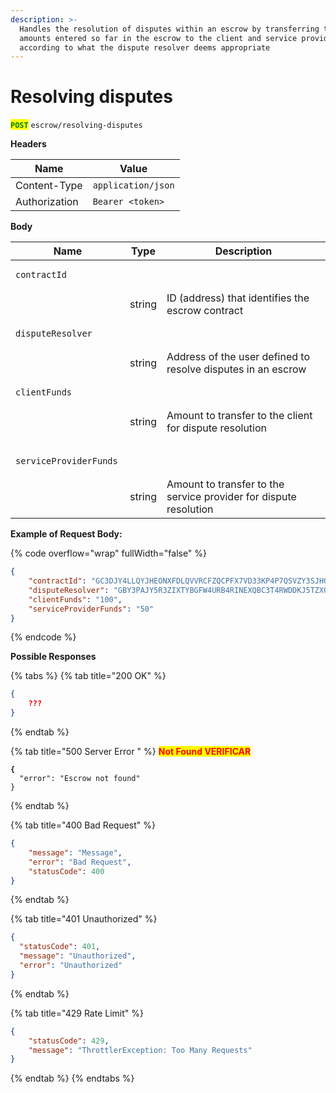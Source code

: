 ```yaml
---
description: >-
  Handles the resolution of disputes within an escrow by transferring the
  amounts entered so far in the escrow to the client and service provider
  according to what the dispute resolver deems appropriate
---
```


# Resolving disputes

<mark style="color:green;">**`POST`**</mark> `escrow/resolving-disputes`

**Headers**

| Name          | Value              |
| ------------- | ------------------ |
| Content-Type  | `application/json` |
| Authorization | `Bearer <token>`   |

**Body**

| Name                                            | Type   | Description                                                       |
| ----------------------------------------------- | ------ | ----------------------------------------------------------------- |
| <pre><code>contractId
</code></pre>             | string | ID (address) that identifies the escrow contract                  |
| <pre><code>disputeResolver
</code></pre>        | string | Address of the user defined to resolve disputes in an escrow      |
| <pre><code>clientFunds
</code></pre>            | string | Amount to transfer to the client for dispute resolution           |
| <pre><code> serviceProviderFunds 
</code></pre> | string | Amount to transfer to the service provider for dispute resolution |

**Example of Request Body:**

{% code overflow="wrap" fullWidth="false" %}
```json
{
	"contractId": "GC3DJY4LLQYJHEONXFDLQVVRCFZQCPFX7VD33KP4P7QSVZY3SJHQBZGV",
	"disputeResolver": "GBY3PAJY5R3ZIXTYBGFW4URB4RINEXQBC3T4RWDDKJ5TZXQYZUN6A4TP", 
	"clientFunds": "100",
	"serviceProviderFunds": "50"
}
```
{% endcode %}

**Possible Responses**

{% tabs %}
{% tab title="200 OK" %}
```json
{
    ???
}
```
{% endtab %}

{% tab title="500 Server Error " %}
<mark style="color:red;">**Not Found VERIFICAR**</mark>

<pre class="language-json"><code class="lang-json"><strong>{
</strong>  "error": "Escrow not found"
}
</code></pre>
{% endtab %}

{% tab title="400 Bad Request" %}
```json
{
    "message": "Message",
    "error": "Bad Request",
    "statusCode": 400
}
```
{% endtab %}

{% tab title="401 Unauthorized" %}
```json
{
  "statusCode": 401,
  "message": "Unauthorized",
  "error": "Unauthorized"
}
```
{% endtab %}

{% tab title="429 Rate Limit" %}
```json
{
    "statusCode": 429,
    "message": "ThrottlerException: Too Many Requests"
}
```
{% endtab %}
{% endtabs %}
